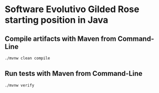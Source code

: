 # Software Evolutivo Gilded Rose starting position in Java

## Compile artifacts with Maven from Command-Line

```
./mvnw clean compile
```

## Run tests with Maven from Command-Line

```
./mvnw verify
```
